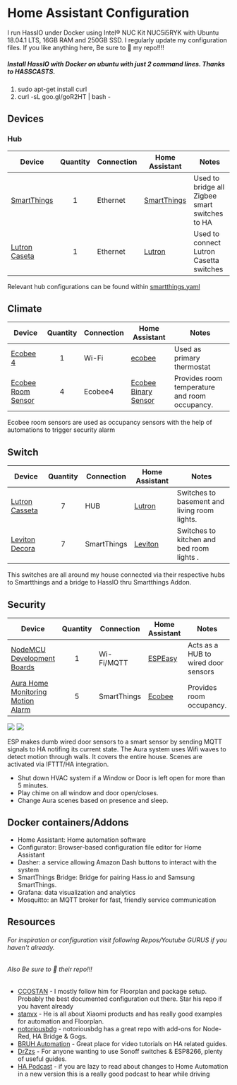 
# Home Assistant Configuration
I run HassIO under Docker using Intel® NUC Kit NUC5i5RYK with Ubuntu 18.04.1 LTS, 16GB RAM and 250GB SSD.
I regularly update my configuration files. If you like anything here, Be sure to 🌟 my repo!!!!

##### Install HassIO with Docker on ubuntu with just 2 command lines. Thanks to  HASSCASTS.

1. sudo apt-get install curl
2. curl -sL goo.gl/goR2HT | bash -


## Devices

### Hub
| Device  | Quantity | Connection | Home Assistant | Notes |
| ------------- | :---: | ------------- | ------------- | ------------- |
| [SmartThings](https://amzn.to/2IpNA3G) | 1 | Ethernet | [SmartThings](https://github.com/stjohnjohnson/smartthings-mqtt-bridge) | Used to bridge all Zigbee smart switches to HA |
| [Lutron Caseta](https://amzn.to/2wMUjis) | 1 | Ethernet | [Lutron](https://www.home-assistant.io/components/lutron/) | Used to connect Lutron Casetta switches |

Relevant hub configurations can be found within [smartthings.yaml](https://github.com/TerroBladeZ/SmartHome/blob/master/packages/smartthings.yaml)

## Climate

| Device  | Quantity | Connection | Home Assistant | Notes |
| ------------- | :---: | ------------- | ------------- | ------------- |
| [Ecobee 4](https://amzn.to/2wv7YHx) | 1 | Wi-Fi | [ecobee](https://www.home-assistant.io/components/ecobee/) | Used as primary thermostat |
| [Ecobee Room Sensor](https://amzn.to/2L9cORm) | 4 | Ecobee4 | [Ecobee Binary Sensor](https://www.home-assistant.io/components/binary_sensor.ecobee/) | Provides room temperature and room occupancy.|

 Ecobee room sensors are used as occupancy sensors with the help of automations to trigger security alarm

## Switch

| Device  | Quantity | Connection| Home Assistant | Notes |
| ------------- | :---: | ------------- | ------------- | ------------- |
| [Lutron Casseta](https://amzn.to/2PGqvtk) | 7 | HUB | [Lutron](https://www.home-assistant.io/components/lutron_caseta/) | Switches to basement and living room lights. |
| [Leviton Decora](https://amzn.to/2MYODc3) | 7 | SmartThings | [Leviton ](https://www.home-assistant.io/components/light.decora/) | Switches to kitchen and bed room lights .|

This switches are all around my house connected via their respective hubs to Smartthings and a bridge to HassIO thru Smartthings Addon.

## Security

| Device  | Quantity | Connection| Home Assistant | Notes |
| ------------- | :---: | ------------- | ------------- | ------------- |
| [NodeMCU Development Boards](http://amzn.to/2ou0NON) | 1 | Wi-Fi/MQTT | [ESPEasy](https://bit.ly/2uswsjt) | Acts as a HUB to wired door sensors |
| [Aura Home Monitoring Motion Alarm](https://amzn.to/2sLX8v6) | 5 | SmartThings | [Ecobee ](https://www.home-assistant.io/components/binary_sensor.ecobee/) | Provides room occupancy.|

<tr><td align="center"><a href="https://www.amazon.com/gp/product/B010O1G1ES/ref=as_li_ss_il?ie=UTF8&psc=1&linkCode=li1&tag=vmw0a-20&linkId=8f30ebb6868e9060be331dd297b75119" target="_blank"><img border="0" src="https://ws-na.amazon-adsystem.com/widgets/q?_encoding=UTF8&ASIN=B010O1G1ES&Format=_SL110_&ID=AsinImage&MarketPlace=US&ServiceVersion=20070822&WS=1&tag=vmw0a-20" ></a><img src="https://ir-na.amazon-adsystem.com/e/ir?t=vmw0a-20&l=li1&o=1&a=B010O1G1ES" width="1" height="1" border="0" alt="" style="border:none !important; margin:0px !important;" />
</td><td align="center"><a href="https://www.amazon.com/dp/B0765HSPB6/ref=as_li_ss_il?_encoding=UTF8&th=1&linkCode=li2&tag=vmw0a-20&linkId=f12d53d66cfe46b18710d985a9f4d883" target="_blank"><img border="0" src="https://ws-na.amazon-adsystem.com/widgets/q?_encoding=UTF8&ASIN=B0765HSPB6&Format=_SL160_&ID=AsinImage&MarketPlace=US&ServiceVersion=20070822&WS=1&tag=vmw0a-20" ></a><img src="https://ir-na.amazon-adsystem.com/e/ir?t=vmw0a-20&l=li2&o=1&a=B0765HSPB6" width="1" height="1" border="0" alt="" style="border:none !important; margin:0px !important;" />
</td>

ESP makes dumb wired door sensors to a smart sensor by sending MQTT signals to HA notifing its current state.
The Aura system uses Wifi waves to detect motion through walls.  It covers the entire house.  Scenes are activated via IFTTT/HA integration.

- Shut down HVAC system if a Window or Door is left open for more than 5 minutes.
- Play chime on all window and door open/closes.
- Change Aura scenes based on presence and sleep.


## Docker containers/Addons
- Home Assistant: Home automation software
- Configurator: Browser-based configuration file editor for Home Assistant
- Dasher: a service allowing Amazon Dash buttons to interact with the system
- SmartThings Bridge: Bridge for pairing Hass.io and Samsung SmartThings.
- Grafana: data visualization and analytics
- Mosquitto: an MQTT broker for fast, friendly service communication

## Resources
 ######  For inspiration or configuration visit following Repos/Youtube GURUS if you haven't already.
 ###### Also Be sure to 🌟 their repo!!!

- [CCOSTAN](https://github.com/CCOSTAN/Home-AssistantConfig) - I mostly follow him for Floorplan and package setup. Probably the best documented configuration out there. Star his repo if you havent already
- [stanvx](https://github.com/stanvx/Home-Assistant-Configuration) - He is all about Xiaomi products and has really good examples for automation and Floorplan.
- [notoriousbdg](https://github.com/notoriousbdg/hassio-addons) - notoriousbdg has a great repo with add-ons for Node-Red, HA Bridge & Gogs.
- [BRUH Automation](https://www.youtube.com/channel/UCLecVrux63S6aYiErxdiy4w) - Great place for video tutorials on HA related guides.
- [DrZzs](https://www.youtube.com/channel/UC7G4tLa4Kt6A9e3hJ-HO8ng) - For anyone wanting to use Sonoff switches & ESP8266, plenty of useful guides.
- [HA Podcast](https://hasspodcast.io/) - if you are lazy to read about changes to Home Automation in a new version this is a really good podcast to hear while driving
